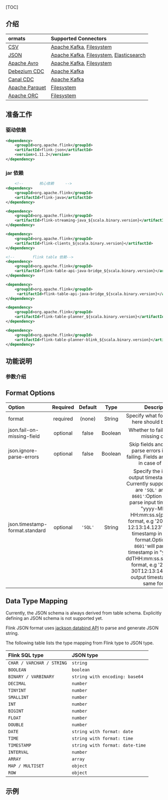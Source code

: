 [TOC]

## 介绍

| ormats                                                       | Supported Connectors                                         |
| :----------------------------------------------------------- | :----------------------------------------------------------- |
| [CSV](https://ci.apache.org/projects/flink/flink-docs-release-1.11/dev/table/connectors/formats/csv.html) | [Apache Kafka](https://ci.apache.org/projects/flink/flink-docs-release-1.11/dev/table/connectors/kafka.html), [Filesystem](https://ci.apache.org/projects/flink/flink-docs-release-1.11/dev/table/connectors/filesystem.html) |
| [JSON](https://ci.apache.org/projects/flink/flink-docs-release-1.11/dev/table/connectors/formats/json.html) | [Apache Kafka](https://ci.apache.org/projects/flink/flink-docs-release-1.11/dev/table/connectors/kafka.html), [Filesystem](https://ci.apache.org/projects/flink/flink-docs-release-1.11/dev/table/connectors/filesystem.html), [Elasticsearch](https://ci.apache.org/projects/flink/flink-docs-release-1.11/dev/table/connectors/elasticsearch.html) |
| [Apache Avro](https://ci.apache.org/projects/flink/flink-docs-release-1.11/dev/table/connectors/formats/avro.html) | [Apache Kafka](https://ci.apache.org/projects/flink/flink-docs-release-1.11/dev/table/connectors/kafka.html), [Filesystem](https://ci.apache.org/projects/flink/flink-docs-release-1.11/dev/table/connectors/filesystem.html) |
| [Debezium CDC](https://ci.apache.org/projects/flink/flink-docs-release-1.11/dev/table/connectors/formats/debezium.html) | [Apache Kafka](https://ci.apache.org/projects/flink/flink-docs-release-1.11/dev/table/connectors/kafka.html) |
| [Canal CDC](https://ci.apache.org/projects/flink/flink-docs-release-1.11/dev/table/connectors/formats/canal.html) | [Apache Kafka](https://ci.apache.org/projects/flink/flink-docs-release-1.11/dev/table/connectors/kafka.html) |
| [Apache Parquet](https://ci.apache.org/projects/flink/flink-docs-release-1.11/dev/table/connectors/formats/parquet.html) | [Filesystem](https://ci.apache.org/projects/flink/flink-docs-release-1.11/dev/table/connectors/filesystem.html) |
| [Apache ORC](https://ci.apache.org/projects/flink/flink-docs-release-1.11/dev/table/connectors/formats/orc.html) | [Filesystem](https://ci.apache.org/projects/flink/flink-docs-release-1.11/dev/table/connectors/filesystem.html) |

## 准备工作

### 驱动依赖

```xml
<dependency>
    <groupId>org.apache.flink</groupId>
    <artifactId>flink-json</artifactId>
    <version>1.11.2</version>
</dependency>
```
 
### jar 依赖
```xml
    <!--       核心依赖     -->
<dependency>
    <groupId>org.apache.flink</groupId>
    <artifactId>flink-java</artifactId>
</dependency>

<dependency>
    <groupId>org.apache.flink</groupId>
    <artifactId>flink-streaming-java_${scala.binary.version}</artifactId>
</dependency>

<dependency>
    <groupId>org.apache.flink</groupId>
    <artifactId>flink-clients_${scala.binary.version}</artifactId>
</dependency>

<!--        flink table 依赖-->
<dependency>
    <groupId>org.apache.flink</groupId>
    <artifactId>flink-table-api-java-bridge_${scala.binary.version}</artifactId>
</dependency>

<dependency>
    <groupId>org.apache.flink</groupId>
     <artifactId>flink-table-api-java-bridge_${scala.binary.version}</artifactId>
</dependency>

<dependency>
    <groupId>org.apache.flink</groupId>
    <artifactId>flink-table-planner_${scala.binary.version}</artifactId>
</dependency>

<dependency>
    <groupId>org.apache.flink</groupId>
    <artifactId>flink-table-planner-blink_${scala.binary.version}</artifactId>
</dependency>

```   
## 功能说明
 

### 参数介绍

## Format Options

| Option                         | Required | Default |  Type   |                         Description                          |
| :----------------------------- | :------: | :-----: | :-----: | :----------------------------------------------------------: |
| format                         | required | (none)  | String  |     Specify what format to use, here should be `'json'`.     |
| json.fail-on-missing-field     | optional |  false  | Boolean |        Whether to fail if a field is missing or not.         |
| json.ignore-parse-errors       | optional |  false  | Boolean | Skip fields and rows with parse errors instead of failing. Fields are set to null in case of errors. |
| json.timestamp-format.standard | optional | `'SQL'` | String  | Specify the input and output timestamp format. Currently supported values are `'SQL'` and `'ISO-8601'`:Option `'SQL'` will parse input timestamp in "yyyy-MM-dd HH:mm:ss.s{precision}" format, e.g '2020-12-30 12:13:14.123' and output timestamp in the same format.Option `'ISO-8601'`will parse input timestamp in "yyyy-MM-ddTHH:mm:ss.s{precision}" format, e.g '2020-12-30T12:13:14.123' and output timestamp in the same format. |
 

## Data Type Mapping

Currently, the JSON schema is always derived from table schema. Explicitly defining an JSON schema is not supported yet.

Flink JSON format uses [jackson databind API](https://github.com/FasterXML/jackson-databind) to parse and generate JSON string.

The following table lists the type mapping from Flink type to JSON type.

| Flink SQL type            | JSON type                       |
| :------------------------ | :------------------------------ |
| `CHAR / VARCHAR / STRING` | `string`                        |
| `BOOLEAN`                 | `boolean`                       |
| `BINARY / VARBINARY`      | `string with encoding: base64`  |
| `DECIMAL`                 | `number`                        |
| `TINYINT`                 | `number`                        |
| `SMALLINT`                | `number`                        |
| `INT`                     | `number`                        |
| `BIGINT`                  | `number`                        |
| `FLOAT`                   | `number`                        |
| `DOUBLE`                  | `number`                        |
| `DATE`                    | `string with format: date`      |
| `TIME`                    | `string with format: time`      |
| `TIMESTAMP`               | `string with format: date-time` |
| `INTERVAL`                | `number`                        |
| `ARRAY`                   | `array`                         |
| `MAP / MULTISET`          | `object`                        |
| `ROW`                     | `object`                        |


## 示例

